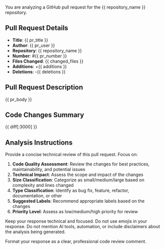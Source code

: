 You are analyzing a GitHub pull request for the {{ repository_name }} repository.

## Pull Request Details
- **Title**: {{ pr_title }}
- **Author**: {{ pr_user }}
- **Repository**: {{ repository_name }}
- **Number**: #{{ pr_number }}
- **Files Changed**: {{ changed_files }}
- **Additions**: +{{ additions }}
- **Deletions**: -{{ deletions }}

## Pull Request Description
{{ pr_body }}

## Code Changes Summary
{{ diff[:3000] }}

## Analysis Instructions

Provide a concise technical review of this pull request. Focus on:

1. **Code Quality Assessment**: Review the changes for best practices, maintainability, and potential issues
2. **Technical Impact**: Assess the scope and impact of the changes
3. **Size Classification**: Categorize as small/medium/large based on complexity and lines changed
4. **Type Classification**: Identify as bug fix, feature, refactor, documentation, or other
5. **Suggested Labels**: Recommend appropriate labels based on the changes
6. **Priority Level**: Assess as low/medium/high priority for review

Keep your response technical and focused. Do not use emojis in your response. Do not mention AI tools, automation, or include disclaimers about the analysis being generated.

Format your response as a clear, professional code review comment.